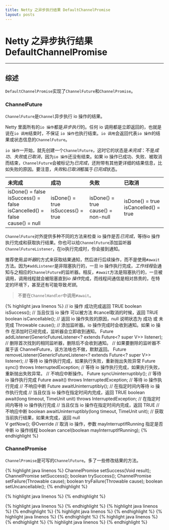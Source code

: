 ```yaml
---
title: Netty 之异步执行结果 DefaultChannelPromise
layout: posts
---
```


# Netty 之异步执行结果 DefaultChannelPromise

------

## 综述

`DefaultChannelPromise`实现了`ChannelFuture`和`ChannelPromise`。

### ChannelFuture

`ChannelFuture`是`Channel`异步执行 io 操作的结果。

Netty 里面所有的`io 操作`都是*异步执行*的。任何 io 调用都是立即返回的，也就是说在`io 调用`结束时，不保证 `io 操作`也执行结束。`io 调用`会返回代表`io 操作`的结果或状态信息的`ChannelFuture`。

`io 操作`一开始，就先创建一个`ChannelFuture`，这时它的状态是*未完成*：不是*成功*、*失败*或*已取消*，因为`io 操作`还没有结束。如果 io 操作已成功、失败、被取消而结束，`ChannelFuture`会被标记为*已完成*，还附带有其他更详细的结果信息，比如失败的原因。要注意，*失败*和*已取消*都属于*已完成*状态。
 
|未完成|成功|失败|已取消|
|:-------|:-------|:-------|:-------|
|isDone() = false <br/> isSuccess() = false <br/> isCancelled() = false <br/> cause() = null|isDone() = true <br/> isSuccess() = true| isDone() = true <br/> cause() = non-null | isDone() = true <br/> isCancelled() = true|

`ChannelFuture`对外提供多种不同的方法来检查 io 操作是否*已完成*，等待io 操作执行完成和获取执行结果。你也可以给`ChannelFuture`添加监听器`ChannelFutureListener`，在io执行完成时，你会接到通知。

推荐使用*监听器*的方式来获取结果通知，然后进行后续操作，而不是使用`#await`方法。因为`#addListener`是非阻塞执行的，一旦 io 操作执行完成，*工作线程*会通知与之相应的`ChannelFuture`的监听器。相反，`#await`方法是阻塞执行的，一旦被调用，调用线程就会被阻塞直到*io 操作*完成，而线程间通信是相对昂贵的，在特定的环境下，甚至还有可能导致*死锁*。

> 不要在`ChannelHandler`中调用`#await`。

{% highlight java linenos %}
// io 操作 成功完成返回 TRUE
boolean isSuccess();
// 当且仅当 io 操作 可以被方法 #cancel取消的时候，返回 TRUE
boolean isCancellable();
// 返回 io 操作失败的原因，null 说明状态为 成功 或 未完成
Throwable cause();
// 添加监听器。io 操作完成时会收到通知。如果 io 操作 在添加时已经完成，监听器会立即收到通知。
Future<V> addListener(GenericFutureListener<? extends Future<? super V>> listener);
// 删除首次找到的相同监听器，删除后不会收到通知。
// 如果要删除的监听器不属于该 ChannelFuture，该方法啥也不做，默默返回。
Future<V> removeListener(GenericFutureListener<? extends Future<? super V>> listener);
// 等待 io 操作执行完成，如果执行失败，重新抛出失败异常
Future<V> sync() throws InterruptedException;
// 等待 io 操作执行完成，如果执行失败，重新抛出失败异常。
// 不响应中断操作。
Future<V> syncUninterruptibly();
// 等待 io 操作执行完成
Future<V> await() throws InterruptedException;
// 等待 io 操作执行完成
// 不响应中断
Future<V> awaitUninterruptibly();
// 在指定时间内等待 io 操作执行完成
// 当且仅当 io 操作在指定时间内完成，返回 TRUE
boolean await(long timeout, TimeUnit unit) throws InterruptedException;
// 在指定时间内等待 io 操作执行完成
// 当且仅当 io 操作在指定时间内完成，返回 TRUE
// 不响应中断
boolean awaitUninterruptibly(long timeout, TimeUnit unit);
// 获取当前执行结果，如果未完成，返回 null    
V getNow();
@Override
// 取消 io 操作，参数 mayInterruptIfRunning 指定是否中断 io 操作线程
boolean cancel(boolean mayInterruptIfRunning);
{% endhighlight %}

### ChannelPromise

`ChannelPromise`是可写的`ChannelFuture`。多了一些修改结果的方法。

{% highlight java linenos %}
ChannelPromise setSuccess(Void result);
ChannelPromise setSuccess();
boolean trySuccess();
ChannelPromise setFailure(Throwable cause);
boolean tryFailure(Throwable cause);
boolean setUncancellable();
{% endhighlight %}



{% highlight java linenos %}
{% endhighlight %}

{% highlight java linenos %}
{% endhighlight %}
{% highlight java linenos %}
{% endhighlight %}
{% highlight java linenos %}
{% endhighlight %}
{% highlight java linenos %}
{% endhighlight %}
{% highlight java linenos %}
{% endhighlight %}
{% highlight java linenos %}
{% endhighlight %}

